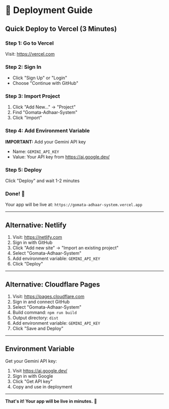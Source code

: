 # 🚀 Deployment Guide

## Quick Deploy to Vercel (3 Minutes)

### Step 1: Go to Vercel
Visit: https://vercel.com

### Step 2: Sign In
- Click "Sign Up" or "Login"
- Choose "Continue with GitHub"

### Step 3: Import Project
1. Click "Add New..." → "Project"
2. Find "Gomata-Adhaar-System"
3. Click "Import"

### Step 4: Add Environment Variable
**IMPORTANT:** Add your Gemini API key
- Name: `GEMINI_API_KEY`
- Value: Your API key from https://ai.google.dev/

### Step 5: Deploy
Click "Deploy" and wait 1-2 minutes

### Done! 🎉
Your app will be live at: `https://gomata-adhaar-system.vercel.app`

---

## Alternative: Netlify

1. Visit: https://netlify.com
2. Sign in with GitHub
3. Click "Add new site" → "Import an existing project"
4. Select "Gomata-Adhaar-System"
5. Add environment variable: `GEMINI_API_KEY`
6. Click "Deploy"

---

## Alternative: Cloudflare Pages

1. Visit: https://pages.cloudflare.com
2. Sign in and connect GitHub
3. Select "Gomata-Adhaar-System"
4. Build command: `npm run build`
5. Output directory: `dist`
6. Add environment variable: `GEMINI_API_KEY`
7. Click "Save and Deploy"

---

## Environment Variable

Get your Gemini API key:
1. Visit https://ai.google.dev/
2. Sign in with Google
3. Click "Get API key"
4. Copy and use in deployment

---

**That's it! Your app will be live in minutes.** 🚀
